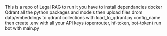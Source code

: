 This is a repo of Legal RAG
to run it you have to install dependancies
docker Qdrant
all the python packages and models
then upload files drom data/embeddings to qdrant collections
with load_to_qdrant.py config_name
then create .env with all your API keys (openrouter, hf-token, bot-token)
run bot with main.py
